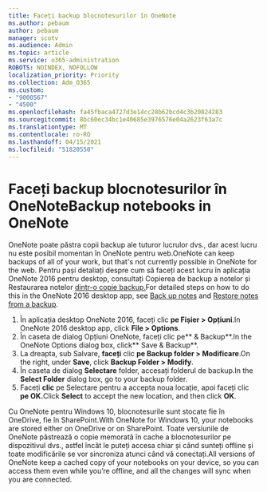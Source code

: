 ```yaml
---
title: Faceți backup blocnotesurilor în OneNote
ms.author: pebaum
author: pebaum
manager: scotv
ms.audience: Admin
ms.topic: article
ms.service: o365-administration
ROBOTS: NOINDEX, NOFOLLOW
localization_priority: Priority
ms.collection: Adm_O365
ms.custom:
- "9000567"
- "4500"
ms.openlocfilehash: fa45fbaca4727d3e14cc28b62bcd4c3b20824283
ms.sourcegitcommit: 8bc60ec34bc1e40685e3976576e04a2623f63a7c
ms.translationtype: MT
ms.contentlocale: ro-RO
ms.lasthandoff: 04/15/2021
ms.locfileid: "51820550"
---
```

# <a name="backup-notebooks-in-onenote"></a><span data-ttu-id="0d07f-102">Faceți backup blocnotesurilor în OneNote</span><span class="sxs-lookup"><span data-stu-id="0d07f-102">Backup notebooks in OneNote</span></span>

<span data-ttu-id="0d07f-103">OneNote poate păstra copii backup ale tuturor lucrulor dvs., dar acest lucru nu este posibil momentan în OneNote pentru web.</span><span class="sxs-lookup"><span data-stu-id="0d07f-103">OneNote can keep backups of all of your work, but that's not currently possible in OneNote for the web.</span></span> <span data-ttu-id="0d07f-104">Pentru pași detaliați despre cum să faceți acest [](https://support.office.com/article/back-up-notes-f58b34b0-611d-435e-87fa-7942a1767af4#id0eaabaaa=2016,_2013,_2010) lucru în aplicația OneNote 2016 pentru desktop, consultați Copierea de backup a notelor și Restaurarea notelor [dintr-o copie backup.](https://support.microsoft.com/office/5daf9cb0-6769-4998-a5de-f044fdd0d831)</span><span class="sxs-lookup"><span data-stu-id="0d07f-104">For detailed steps on how to do this in the OneNote 2016 desktop app, see [Back up notes](https://support.office.com/article/back-up-notes-f58b34b0-611d-435e-87fa-7942a1767af4#id0eaabaaa=2016,_2013,_2010) and [Restore notes from a backup](https://support.microsoft.com/office/5daf9cb0-6769-4998-a5de-f044fdd0d831).</span></span>

1. <span data-ttu-id="0d07f-105">În aplicația desktop OneNote 2016, faceți clic **pe Fișier > Opțiuni**.</span><span class="sxs-lookup"><span data-stu-id="0d07f-105">In OneNote 2016 desktop app, click **File > Options**.</span></span>
2. <span data-ttu-id="0d07f-106">În caseta de dialog Opțiuni OneNote, faceți clic pe\*\* & Backup\*\*.</span><span class="sxs-lookup"><span data-stu-id="0d07f-106">In the OneNote Options dialog box, click\*\* Save & Backup\*\*.</span></span>
3. <span data-ttu-id="0d07f-107">La dreapta, sub Salvare, **faceți** clic **pe Backup folder > Modificare**.</span><span class="sxs-lookup"><span data-stu-id="0d07f-107">On the right, under **Save**, click **Backup Folder > Modify**.</span></span>
4. <span data-ttu-id="0d07f-108">În caseta de dialog **Selectare** folder, accesați folderul de backup.</span><span class="sxs-lookup"><span data-stu-id="0d07f-108">In the **Select Folder** dialog box, go to your backup folder.</span></span>
5. <span data-ttu-id="0d07f-109">Faceți **clic** pe Selectare pentru a accepta noua locație, apoi faceți clic **pe OK.**</span><span class="sxs-lookup"><span data-stu-id="0d07f-109">Click **Select** to accept the new location, and then click **OK**.</span></span>

<span data-ttu-id="0d07f-110">Cu OneNote pentru Windows 10, blocnotesurile sunt stocate fie în OneDrive, fie în SharePoint.</span><span class="sxs-lookup"><span data-stu-id="0d07f-110">With OneNote for Windows 10, your notebooks are stored either on OneDrive or on SharePoint.</span></span> <span data-ttu-id="0d07f-111">Toate versiunile de OneNote păstrează o copie memorată în cache a blocnotesurilor pe dispozitivul dvs., astfel încât le puteți accesa chiar și când sunteți offline și toate modificările se vor sincroniza atunci când vă conectați.</span><span class="sxs-lookup"><span data-stu-id="0d07f-111">All versions of OneNote keep a cached copy of your notebooks on your device, so you can access them even while you’re offline, and all the changes will sync when you are connected.</span></span>
